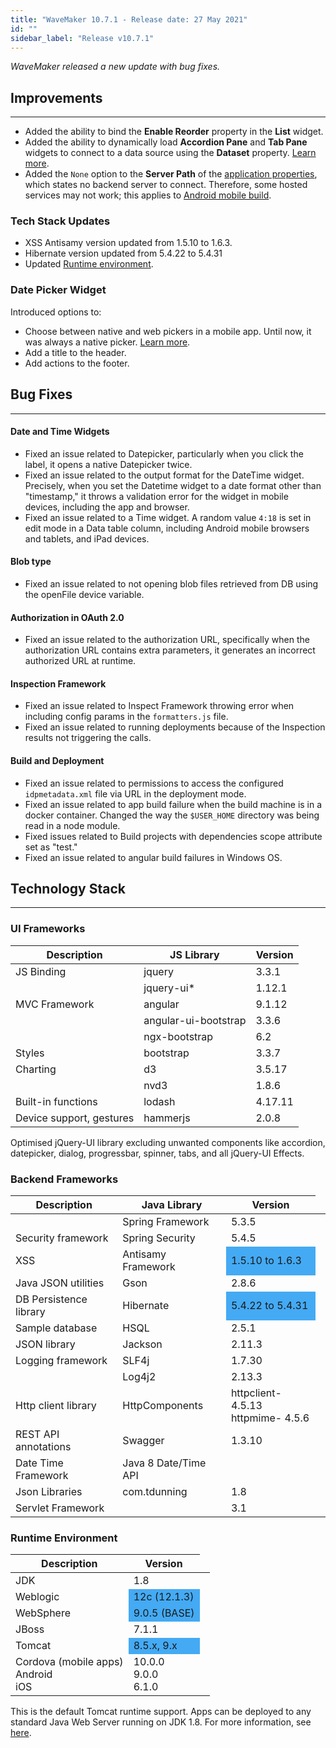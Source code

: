 ```yaml
---
title: "WaveMaker 10.7.1 - Release date: 27 May 2021"
id: ""
sidebar_label: "Release v10.7.1"
---
```

*WaveMaker released a new update with bug fixes.*


## Improvements

---

- Added the ability to bind the **Enable Reorder** property in the **List** widget.
- Added the ability to dynamically load **Accordion Pane** and **Tab Pane** widgets to connect to a data source using the **Dataset** property. [Learn more](/learn/how-tos/dynamic-tabs-accordions).
- Added the `None` option to the **Server Path** of the [application properties](/learn/hybrid-mobile/mobile-build-android#application-properties), which states no backend server to connect. Therefore, some hosted services may not work; this applies to [Android mobile build](/learn/hybrid-mobile/mobile-build-android).

### Tech Stack Updates

- XSS Antisamy version updated from 1.5.10 to 1.6.3.
- Hibernate version updated from 5.4.22 to 5.4.31
- Updated [Runtime environment](#runtime-environment).

### Date Picker Widget

Introduced options to:

- Choose between native and web pickers in a mobile app. Until now, it was always a native picker. [Learn more](/learn/how-tos/custom-date-picker).
- Add a title to the header.
- Add actions to the footer.

## Bug Fixes

---

#### Date and Time Widgets

- Fixed an issue related to Datepicker, particularly when you click the label, it opens a native Datepicker twice.
- Fixed an issue related to the output format for the DateTime widget. Precisely, when you set the Datetime widget to a date format other than "timestamp," it throws a validation error for the widget in mobile devices, including the app and browser.
- Fixed an issue related to a Time widget. A random value `4:18` is set in edit mode in a Data table column, including Android mobile browsers and tablets, and iPad devices.

#### Blob type

- Fixed an issue related to not opening blob files retrieved from DB using the openFile device variable.

#### Authorization in OAuth 2.0

- Fixed an issue related to the authorization URL, specifically when the authorization URL contains extra parameters, it generates an incorrect authorized URL at runtime.

#### Inspection Framework

- Fixed an issue related to Inspect Framework throwing error when including config params in the `formatters.js` file.
- Fixed an issue related to running deployments because of the Inspection results not triggering the calls. 

#### Build and Deployment

- Fixed an issue related to permissions to access the configured `idpmetadata.xml` file via URL in the deployment mode.
- Fixed an issue related to app build failure when the build machine is in a docker container. Changed the way the `$USER_HOME` directory was being read in a node module.
- Fixed issues related to Build projects with dependencies scope attribute set as "test."
- Fixed an issue related to angular build failures in Windows OS.

## Technology Stack

---

### UI Frameworks

| Description | JS Library | Version |
| --- | --- | --- |
| JS Binding | jquery | 3.3.1 |
|  | jquery-ui* | 1.12.1 |
| MVC Framework | angular | 9.1.12 |
|  | angular-ui-bootstrap | 3.3.6 |
|  | ngx-bootstrap |6.2 |
| Styles | bootstrap | 3.3.7 |
| Charting | d3 | 3.5.17 |
|  | nvd3 | 1.8.6 |
| Built-in functions | lodash | 4.17.11 |
| Device support, gestures | hammerjs | 2.0.8 |

Optimised jQuery-UI library excluding unwanted components like accordion, datepicker, dialog, progressbar, spinner, tabs, and all jQuery-UI Effects.

### Backend Frameworks

| Description | Java Library | Version |
| --- | --- | --- |
|  | Spring Framework | 5.3.5|
| Security framework | Spring Security | 5.4.5|
| XSS | Antisamy Framework <td bgcolor="#44aaf4"> 1.5.10 to 1.6.3 |
| Java JSON utilities | Gson | 2.8.6|
| DB Persistence library | Hibernate <td bgcolor="#44aaf4"> 5.4.22 to 5.4.31|
| Sample database | HSQL | 2.5.1|
| JSON library | Jackson | 2.11.3|
| Logging framework | SLF4j | 1.7.30 |
|  | Log4j2 | 2.13.3 |
| Http client library | HttpComponents | httpclient- 4.5.13 <br> httpmime- 4.5.6 |
| REST API annotations | Swagger | 1.3.10 |
| Date Time Framework | Java 8 Date/Time API |  |
| Json Libraries | com.tdunning |  1.8 |
| Servlet Framework |  | 3.1 |

### Runtime Environment

| Description | Version |
| --- | --- |
| JDK | 1.8 |
| Weblogic <td bgcolor="#44aaf4"> 12c (12.1.3) |
| WebSphere <td bgcolor="#44aaf4"> 9.0.5 (BASE) |
| JBoss | 7.1.1 |
| Tomcat <td bgcolor="#44aaf4">8.5.x, 9.x |
| Cordova (mobile apps) <br> Android <br> iOS | 10.0.0 <br> 9.0.0  <br> 6.1.0 |

This is the default Tomcat runtime support. Apps can be deployed to any standard Java Web Server running on JDK 1.8. For more information, see [here](/learn/app-development/deployment/deployment-web-server).

